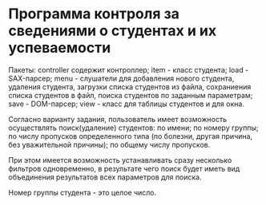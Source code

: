 # Программа контроля за сведениями о студентах и их успеваемости

Пакеты:
controller содержит контроллер;
item - класс студента;
load - SAX-парсер;
menu - слушатели для добавления нового студента, удаления студента, загрузки списка студентов из файла, сохраниения списка студентов в файл, поиска студентов по заданным параметрам;
save - DOM-парсер;
view - класс для таблицы студентов и для окна.

Согласно варианту задания, пользователь имеет возможность осуществлять поиск(удаление) студентов:
по имени;
по номеру группы;
по числу пропусков определенного типа (по болезни, другая причина, без уважительной причины);
по общему числу пропусков.

При этом имеется возможность устанавливать сразу несколько фильтров одновременно, в результате чего поиск будет иметь вид объединения результатов всех параметров для поиска.

Номер группы студента - это целое число.
